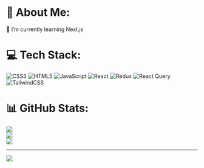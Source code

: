 # 💫 About Me:
🌱 I’m currently learning Next.js<br>


# 💻 Tech Stack:
![CSS3](https://img.shields.io/badge/css3-%231572B6.svg?style=for-the-badge&logo=css3&logoColor=white) ![HTML5](https://img.shields.io/badge/html5-%23E34F26.svg?style=for-the-badge&logo=html5&logoColor=white) ![JavaScript](https://img.shields.io/badge/javascript-%23323330.svg?style=for-the-badge&logo=javascript&logoColor=%23F7DF1E) ![React](https://img.shields.io/badge/react-%2320232a.svg?style=for-the-badge&logo=react&logoColor=%2361DAFB) ![Redux](https://img.shields.io/badge/redux-%23593d88.svg?style=for-the-badge&logo=redux&logoColor=white) ![React Query](https://img.shields.io/badge/-React%20Query-FF4154?style=for-the-badge&logo=react%20query&logoColor=white) ![TailwindCSS](https://img.shields.io/badge/tailwindcss-%2338B2AC.svg?style=for-the-badge&logo=tailwind-css&logoColor=white)
# 📊 GitHub Stats:
![](https://github-readme-stats.vercel.app/api?username=NajlaTaghipour&theme=github_dark&hide_border=false&include_all_commits=true&count_private=true)<br/>
![](https://github-readme-streak-stats.herokuapp.com/?user=NajlaTaghipour&theme=github_dark&hide_border=false)<br/>
![](https://github-readme-stats.vercel.app/api/top-langs/?username=NajlaTaghipour&theme=github_dark&hide_border=false&include_all_commits=true&count_private=true&layout=compact)

---
[![](https://visitcount.itsvg.in/api?id=NajlaTaghipour&icon=0&color=0)](https://visitcount.itsvg.in)

<!-- Proudly created with GPRM ( https://gprm.itsvg.in ) -->
